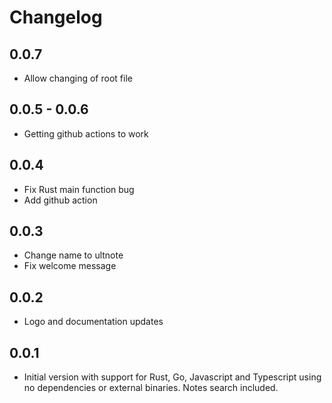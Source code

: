
# Changelog
## 0.0.7
- Allow changing of root file

## 0.0.5 - 0.0.6
- Getting github actions to work

## 0.0.4
- Fix Rust main function bug
- Add github action

## 0.0.3 
- Change name to ultnote
- Fix welcome message

## 0.0.2
- Logo and documentation updates

## 0.0.1
- Initial version with support for Rust, Go, Javascript and Typescript using no dependencies or external binaries. Notes search included.

